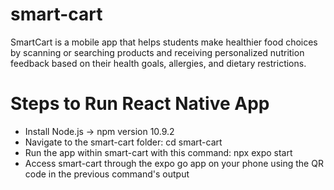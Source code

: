# smart-cart
SmartCart is a mobile app that helps students make healthier food choices by scanning or searching products and receiving personalized nutrition feedback based on their health goals, allergies, and dietary restrictions.

# Steps to Run React Native App
- Install Node.js -> npm version 10.9.2
- Navigate to the smart-cart folder: cd smart-cart
- Run the app within smart-cart with this command: npx expo start
- Access smart-cart through the expo go app on your phone using the QR code in the previous command's output

